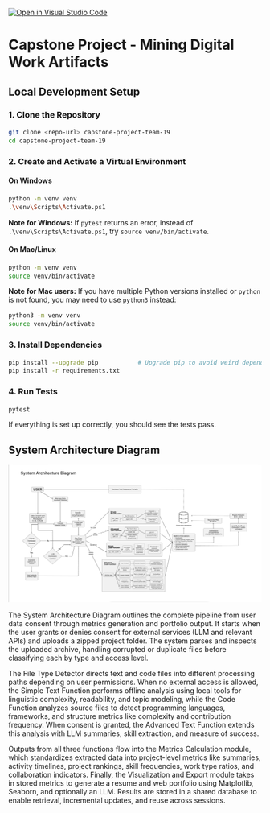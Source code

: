 [![Open in Visual Studio Code](https://classroom.github.com/assets/open-in-vscode-2e0aaae1b6195c2367325f4f02e2d04e9abb55f0b24a779b69b11b9e10269abc.svg)](https://classroom.github.com/online_ide?assignment_repo_id=20544404&assignment_repo_type=AssignmentRepo)

# Capstone Project - Mining Digital Work Artifacts

## Local Development Setup

### 1. Clone the Repository

```bash
git clone <repo-url> capstone-project-team-19
cd capstone-project-team-19
```

### 2. Create and Activate a Virtual Environment

#### On Windows
```bash
python -m venv venv
.\venv\Scripts\Activate.ps1
```
**Note for Windows:** If `pytest` returns an error, instead of `.\venv\Scripts\Activate.ps1`, try `source venv/bin/activate`.

#### On Mac/Linux
```bash
python -m venv venv
source venv/bin/activate
```

**Note for Mac users:** If you have multiple Python versions installed or `python` is not found, you may need to use `python3` instead:
```bash
python3 -m venv venv
source venv/bin/activate
```

### 3. Install Dependencies
```bash
pip install --upgrade pip           # Upgrade pip to avoid weird dependency errors
pip install -r requirements.txt
```

### 4. Run Tests
```bash
pytest
```

If everything is set up correctly, you should see the tests pass.

## System Architecture Diagram

![System Architecture Diagram](docs/plan/Updated-System-Architecture-Diagram.png)

The System Architecture Diagram outlines the complete pipeline from user data consent through metrics generation and portfolio output. It starts when the user grants or denies consent for external services (LLM and relevant APIs) and uploads a zipped project folder. The system parses and inspects the uploaded archive, handling corrupted or duplicate files before classifying each by type and access level.

The File Type Detector directs text and code files into different processing paths depending on user permissions. When no external access is allowed, the Simple Text Function performs offline analysis using local tools for linguistic complexity, readability, and topic modeling, while the Code Function analyzes source files to detect programming languages, frameworks, and structure metrics like complexity and contribution frequency. When consent is granted, the Advanced Text Function extends this analysis with LLM summaries, skill extraction, and measure of success. 

Outputs from all three functions flow into the Metrics Calculation module, which standardizes extracted data into project-level metrics like summaries, activity timelines, project rankings, skill frequencies, work type ratios, and collaboration indicators. Finally, the Visualization and Export module takes in stored metrics to generate a resume and web portfolio using Matplotlib, Seaborn, and optionally an LLM. Results are stored in a shared database to enable retrieval, incremental updates, and reuse across sessions.